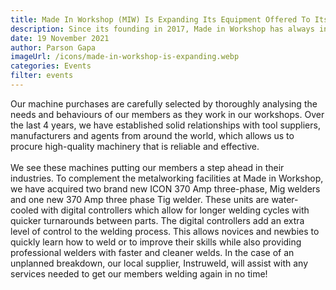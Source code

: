 ```yaml
---
title: Made In Workshop (MIW) Is Expanding Its Equipment Offered To Its Members.
description: Since its founding in 2017, Made in Workshop has always insisted on brand new, high-end industrial machines and equipment that would not be normally available to SMEs and individuals. Since its founding in 2017, Made in Workshop has always insisted on brand new, high-end industrial machines and equipment that would not be normally available to SMEs and individuals.
date: 19 November 2021
author: Parson Gapa
imageUrl: /icons/made-in-workshop-is-expanding.webp
categories: Events
filter: events
---
```


Our machine purchases are carefully selected by thoroughly analysing the needs and behaviours of our members as they work in our workshops. Over the last 4 years, we have established solid relationships with tool suppliers, manufacturers and agents from around the world, which allows us to procure high-quality machinery that is reliable and effective.
<br/><br/>
We see these machines putting our members a step ahead in their industries. To complement the metalworking facilities at Made in Workshop, we have acquired two brand new ICON 370 Amp three-phase, Mig welders and one new 370 Amp three phase Tig welder. These units are water-cooled with digital controllers which allow for longer welding cycles with quicker turnarounds between parts. The digital controllers add an extra level of control to the welding process. This allows novices and newbies to quickly learn how to weld or to improve their skills while also providing professional welders with faster and cleaner welds. In the case of an unplanned breakdown, our local supplier, Instruweld, will assist with any services needed to get our members welding again in no time!
